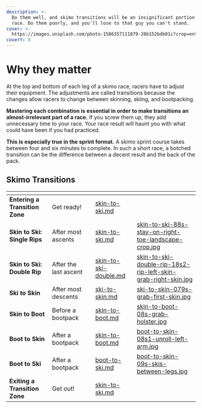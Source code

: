 ```yaml
---
description: >-
  Do them well, and skimo transitions will be an insignificant portion of your
  race. Do them poorly, and you'll lose to that guy you can't stand.
cover: >-
  https://images.unsplash.com/photo-1586357111879-28b152bdb01c?crop=entropy&cs=tinysrgb&fm=jpg&ixid=MnwxOTcwMjR8MHwxfHNlYXJjaHwyfHxiYWNrY291bnRyeSUyMHNraWluZ3xlbnwwfHx8fDE2NzUxMDAxNzU&ixlib=rb-4.0.3&q=80
coverY: 0
---
```


# Why they matter

At the top and bottom of each leg of a skimo race, racers have to adjust their equipment. The adjustments are called transitions because the changes allow racers to change between skinning, skiing, and bootpacking.

**Mastering each combination is essential in order to make transitions an almost-irrelevant part of a race.** If you screw them up, they add unnecessary time to your race. Your race result will haunt you with what could have been if you had practiced.

**This is especially true in the sprint format.** A skimo sprint course takes between four and six minutes to complete. In such a short race, a botched transition can be the difference between a decent result and the back of the pack.

## Skimo Transitions

<table data-view="cards">
  <thead>
    <tr>
      <th></th>
      <th></th>
      <th></th>
      <th data-hidden data-card-target data-type="content-ref"></th>
      <th data-hidden data-card-cover data-type="files"></th>
    </tr>
  </thead>
  <tbody>
    <tr>
      <td><strong>Entering a Transition Zone</strong></td>
      <td>Get ready!</td><td></td>
      <td><a href="what-to-practice/entering-a-transition-zone.md">skin-to-ski.md</a></td>
      <td></td>
    </tr>
    <tr>
      <td><strong>Skin to Ski: Single Rips</strong></td>
      <td>After most ascents</td><td></td>
      <td><a href="what-to-practice/skin-to-ski.md">skin-to-ski.md</a></td>
      <td><a href=".gitbook/assets/skin-to-ski-88s-stay-on-right-toe-landscape-crop.jpg">skin-to-ski-88s-stay-on-right-toe-landscape-crop.jpg</a></td>
    </tr>
    <tr>
      <td><strong>Skin to Ski: Double Rip</strong></td>
      <td>After the last ascent</td><td></td><td><a href="what-to-practice/skin-to-ski-double.md">skin-to-ski-double.md</a></td><td><a href=".gitbook/assets/skin-to-ski-double-rip-18s2-rip-left-skin-grab-right-skin.jpg">skin-to-ski-double-rip-18s2-rip-left-skin-grab-right-skin.jpg</a></td></tr><tr><td><strong>Ski to Skin</strong></td><td>After most descents</td><td></td><td><a href="what-to-practice/ski-to-skin.md">ski-to-skin.md</a></td><td><a href=".gitbook/assets/ski-to-skin-079s-grab-first-skin.jpg">ski-to-skin-079s-grab-first-skin.jpg</a></td></tr><tr><td><strong>Skin to Boot</strong></td><td>Before a bootpack</td><td></td><td><a href="what-to-practice/skin-to-boot.md">skin-to-boot.md</a></td><td><a href=".gitbook/assets/skin-to-boot-08s-grab-holster.jpg">skin-to-boot-08s-grab-holster.jpg</a></td></tr><tr><td><strong>Boot to Skin</strong></td><td>After a bootpack</td><td></td><td><a href="what-to-practice/skin-to-boot.md">skin-to-boot.md</a></td><td><a href=".gitbook/assets/boot-to-skin-08s1-unroll-left-arm.jpg">boot-to-skin-08s1-unroll-left-arm.jpg</a></td></tr><tr><td><strong>Boot to Ski</strong></td><td>After a bootpack</td><td></td><td><a href="what-to-practice/boot-to-ski.md">boot-to-ski.md</a></td><td><a href=".gitbook/assets/boot-to-skin-09s-skis-between-legs.jpg">boot-to-skin-09s-skis-between-legs.jpg</a></td>
    </tr>
    <tr>
      <td><strong>Exiting a Transition Zone</strong></td>
      <td>Get out!</td><td></td>
      <td><a href="what-to-practice/exiting-a-transition-zone.md">skin-to-ski.md</a></td>
      <td></td>
    </tr>
  </tbody>
</table>

